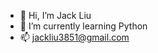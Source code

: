 - 👋 Hi, I’m Jack Liu
- 🌱 I’m currently learning Python
- 📫 jackliu3851@gmail.com

<!---
JackLiu999/JackLiu999 is a ✨ special ✨ repository because its `README.md` (this file) appears on your GitHub profile.
You can click the Preview link to take a look at your changes.
--->
